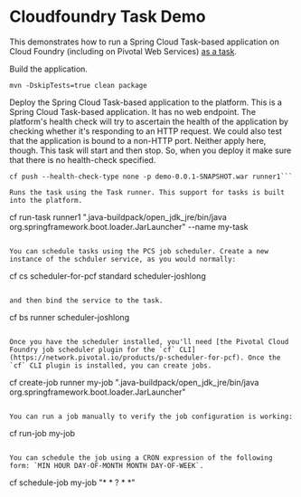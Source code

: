 # Cloudfoundry Task Demo

This demonstrates how to run a Spring Cloud Task-based application on Cloud Foundry (including on Pivotal Web Services) [as a task](http://docs.pivotal.io/pcf-scheduler/1-1/using-jobs.html).

Build the application.

```
mvn -DskipTests=true clean package
```

Deploy the Spring Cloud Task-based application to the platform. This is a Spring Cloud Task-based application. It has no web endpoint. The platform's health check will try to ascertain the health of the application by checking whether it's responding to an HTTP request. We could also test that the application is bound to a non-HTTP port. Neither apply here, though. This task will start and then stop. So, when you deploy it make sure that there is no health-check specified.


```
cf push --health-check-type none -p demo-0.0.1-SNAPSHOT.war runner1```

Runs the task using the Task runner. This support for tasks is built into the platform.

```
cf run-task runner1 ".java-buildpack/open_jdk_jre/bin/java org.springframework.boot.loader.JarLauncher" --name my-task
```

You can schedule tasks using the PCS job scheduler. Create a new instance of the schduler service, as you would normally:

```
cf cs scheduler-for-pcf standard scheduler-joshlong
```

and then bind the service to the task.

```
cf bs runner scheduler-joshlong
```

Once you have the scheduler installed, you'll need [the Pivotal Cloud Foundry job scheduler plugin for the `cf` CLI](https://network.pivotal.io/products/p-scheduler-for-pcf). Once the `cf` CLI plugin is installed, you can create jobs.

```
cf create-job runner my-job ".java-buildpack/open_jdk_jre/bin/java org.springframework.boot.loader.JarLauncher"
```

You can run a job manually to verify the job configuration is working:

```
cf run-job my-job
```

You can schedule the job using a CRON expression of the following form: `MIN HOUR DAY-OF-MONTH MONTH DAY-OF-WEEK`.

```
cf schedule-job my-job "* * ? * *"
```

